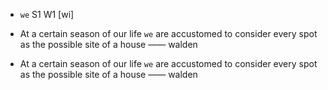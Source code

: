 -  `we` S1 W1 [wi]
- At a certain season of our life `we` are accustomed to consider every spot as the possible site of a house —— walden


- At a certain season of our life `we` are accustomed to consider every spot as the possible site of a house —— walden